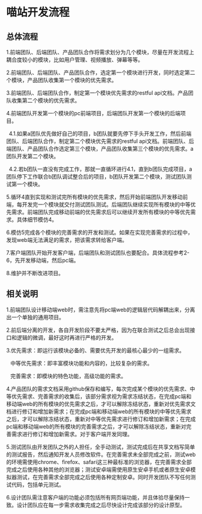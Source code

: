 # 喵站开发流程

## 总体流程

1.前端团队、后端团队、产品团队合作将需求划分为几个模块，尽量在开发流程上耦合度较小的模块，比如用户管理、视频播放、弹幕等等。

2.前端团队、后端团队、产品团队合作，选定第一个模块进行开发，同时选定第二个模块，产品团队收集第一个模块的优先需求。

3.前端团队、后端团队合作，制定第一个模块优先需求的restful api文档。产品团队收集第二个模块的优先需求。

4.前端团队开发第一个模块的pc前端项目，后端团队开发第一个模块的后端项目。

&ensp;4.1.如果a团队优先做好自己的项目，b团队就要先停下手头开发工作，然后前端团队、后端团队合作，制定第二个模块优先需求的restful api文档。前端团队、后端团队、产品团队合作选定第三个模块，产品团队收集第三个模块的优先需求。a团队开发第二个模块。

&ensp;4.2.若b团队一直没有完成工作，那就一直循环进行4.1，直到b团队完成项目，a团队停下工作联合b团队调试整合后的项目，b团队开发第二个模块，测试团队测试第一个模块。

5.循环4直到实现和测试完所有模块的优先需求，然后开始前端团队开发移动前端，每开发完一个模块就交付测试团队测试。后端团队继续实现所有模块的中等优先需求。前端团队完成移动前端的优先需求后可以继续开发所有模块的中等优先需求。具体细节模仿4。

6.模仿5完成各个模块的完善需求的开发和测试。如果在实现完善需求的过程中，发现web端无法满足的需求，把该需求转给客户端。

7.客户端团队开始开发客户端，后端团队和测试团队也要配合。具体流程参考2-6，先开发移动端，然后pc端。

8.维护并不断改进项目。

## 相关说明

1.前端团队设计移动端web时，需注意先将pc端web的逻辑层代码解耦出来，分离出一个单独的通用项目。

2.前后端分离的开发，各自开发阶段不要太严格，因为在联合测试之后总会出现接口和逻辑的微调，最好这时再进行严格的开发。

3.优先需求：即运行该模块必备的、需要优先开发的最核心最少的一组需求。

&ensp;&nbsp;中等优先需求：即丰富模块功能和内容的，比较复杂的需求。

&ensp;&nbsp;完善需求：即模块的特色功能，高级功能的需求。

4.产品团队的需求文档采用github保存和编写，每次完成某个模块的优先需求、中等优先需求、完善需求的收集后，该部分需求视为需求冻结状态，在完成pc端和移动端web的所有模块的优先需求之后，才可以解除冻结状态，重新对优先需求文档进行修订和增加新需求；在完成pc端和移动端web的所有模块的中等优先需求之后，才可以解除冻结状态，重新对中等优先需求进行修订和增加新需求；在完成pc端和移动端web的所有模块的完善需求之后，才可以解除冻结状态，重新对完善需求进行修订和增加新需求。对于客户端开发同理。

5.测试团队由开发团队之外的人担任，全手动测试，测试完成后在共享文档写简单的测试报告，然后通知开发人员修改软件。在完善需求未全部完成之前，测试web的环境需使用chrome、firefox、safari这三种最标准的浏览器，在完善需求全部完成之后使用各种其他的浏览器；测试安卓端需使用原生安卓手机或者原生安卓模拟器测试，在完善需求全部完成之后使用各种定制安卓。同时开发团队不写任何测试代码，包括单元测试。

6.设计团队需注意客户端的功能必须包括所有网页端功能，并且体验尽量保持一致。设计团队应在每一步需求收集完成之后尽快设计完成该部分的设计原型。